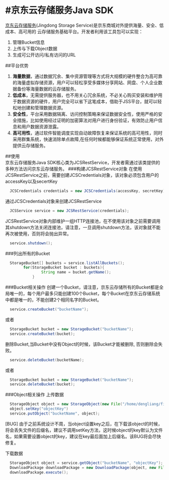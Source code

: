 #京东云存储服务Java SDK
============
  [京东云存储服务](http://www.jcloud.com/)(Jingdong Storage Service)是京东商城对外提供海量、安全、低成本、高可用的
  云存储服务基础平台。开发者利用该工具包可以实现：
  1. 管理Bucket信息
  2. 上传与下载Object数据
  3. 生成可公开访问/私有访问的URL
  
##平台优势
  1.  <b>海量数据</b>，通过数据冗余、集中资源管理等方式将大规模的硬件整合为高可靠的海量虚拟存储资源，用户可以轻松享受多媒体分享网站、网盘、个人企业数据备份等海量数据的云存储服务。
  2.  <b>低成本</b>，无需提供服务器，也不用关心冗余系统，不必关心购买安装和维护用于数据资源的硬件，用户完全可以省下这笔成本，借助于JSS平台，就可以轻松地创建和管理数据资源。
  3.  <b>安全性</b>，平台采用数据隔离、访问控制策略来保证数据安全性，使用严格的安全措施，比如使用经过证明的加密算法对用户进行身份验证，有效防止用户信息和用户数据资源泄露。
  4.  <b>高可用性</b>，通过软件智能调度实现自动故障恢复来保证系统的高可用性，同时采用群集系统，快速消除单点故障,在任何时候都能够保证系统正常使用，对外提供云存储服务。

##使用  
  京东云存储服务Java SDK核心类为JCSRestService，开发者需通过该类提供的多种方法访问京东云存储服务。
###构建JCSRestService对象
  在使用JCSRestService之前，需要创建JCSCredentials对象，该对象必须包含用户的accessKey以及secertKey
```java
  JCSCredentials credentials = new JCSCredentials(accessKey, secretKey);
```
  通过JCSCredentials对象来创建JCSRestService
```java
  JCSService service = new JCSRestService(credentials);
```
JCSRestService对象内部维护一组HTTP连接池，在不使用该对象之前需要调用其shutdown方法关闭连接池，请注意，一旦调用shutdown方法，该对象就不能再次被使用，否则将会抛出异常。
```java
  service.shutdown();
```
###列出所有的Bucket
```java
  StorageBucket[] buckets = service.listAllBuckets();
  		for(StorageBucket bucket : buckets){
				String name = bucket.getName();
			}
```
###Bucket相关操作
创建一个Bucket，请注意，京东云存储所有的Bucket都是全局唯一的，每个用户最多只能创建100个Bucket，每个Bucket在京东云存储系统中都是唯一的，不能创建2个相同名字的Bucket。
```java
  service.createBucket("bucketName");
```
或者
```java
  StorageBucket bucket = new StorageBucket("bucketName");
  service.createBucket(bucket);
```
删除Bucket,当Bucket中没有Object的时候，该Bucket才能被删除, 否则删除会失败。
```java
  service.deleteBucket(bucketName);
```
或者
```java
  StorageBucket bucket = new StorageBucket("bucketName");
  service.deleteBucket(bucket);
```
###Object相关操作
上传数据
```java
  StorageObject object = new StorageObject(new File("/home/dengliang/file.tar"));
  object.setKey("objectKey")
  service.putObject("bucketName", object);
```
  [BUG] 由于之前系统设计不周，当object设置key之后，在下载该object的时候，将会丢失文件的后缀名，建议不调用setKey方法，这时候object的key默认为文件名，如果需要设置object的key，建议在key最后面加上后缀名。该BUG将会尽快修复。

下载数据
```java
  StorageObject object = service.getObject("bucketName", "objectKey");
  DownloadPackage downloadPackage = new DownloadPackage(object, new File("/home/dengliang/file.tar"));
  downloadPackage.execute();
```
